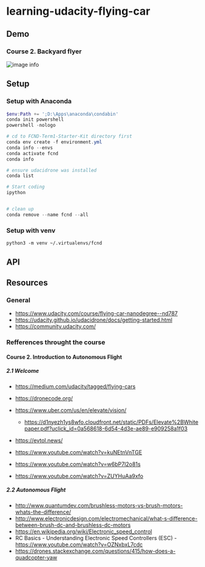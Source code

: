 # learning-udacity-flying-car

## Demo

### Course 2. Backyard flyer

![image info](./course2/backyard_flyer.gif)

## Setup

### Setup with Anaconda


```powershell
$env:Path += ';D:\Apps\anaconda\condabin'
conda init powershell
powershell -nologo

# cd to FCND-Term1-Starter-Kit directory first
conda env create -f environment.yml
conda info --envs
conda activate fcnd
conda info

# ensure udacidrone was installed
conda list

# Start coding
ipython


# clean up
conda remove --name fcnd --all
```

### Setup with venv

```shell
python3 -m venv ~/.virtualenvs/fcnd

```

## API





## Resources

### General 

* https://www.udacity.com/course/flying-car-nanodegree--nd787
* https://udacity.github.io/udacidrone/docs/getting-started.html
* https://community.udacity.com/


### Refferences throught the course

#### Course 2. Introduction to Autonomous Flight

##### 2.1 Welcome

* https://medium.com/udacity/tagged/flying-cars
* https://dronecode.org/
* https://www.uber.com/us/en/elevate/vision/
  * https://d1nyezh1ys8wfo.cloudfront.net/static/PDFs/Elevate%2BWhitepaper.pdf?uclick_id=0a568618-6d54-4d3e-ae89-e909258a1f03
* https://evtol.news/

* https://www.youtube.com/watch?v=kuNEtnVnTGE
* https://www.youtube.com/watch?v=w6bP7l2o81s
* https://www.youtube.com/watch?v=ZUYHuAa9xfo

##### 2.2 Autonomous Flight

* http://www.quantumdev.com/brushless-motors-vs-brush-motors-whats-the-difference/
* http://www.electronicdesign.com/electromechanical/what-s-difference-between-brush-dc-and-brushless-dc-motors
* https://en.wikipedia.org/wiki/Electronic_speed_control
* RC Basics - Understanding Electronic Speed Controllers (ESC) - https://www.youtube.com/watch?v=OZNxbxL7cdc
* https://drones.stackexchange.com/questions/415/how-does-a-quadcopter-yaw
